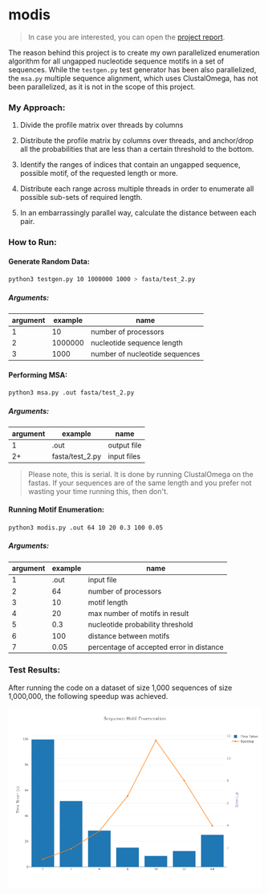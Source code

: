 # modis

> In case you are interested, you can open the [project report](https://drive.google.com/file/d/1KHQZ-7Arg-fJZKNADx3-oKqo9ZlHKP1L/view?usp=sharing).

The reason behind this project is to create my own parallelized enumeration algorithm for all ungapped nucleotide sequence motifs in a set of sequences.
While the `testgen.py` test generator has been also parallelized, the `msa.py` multiple sequence alignment, which uses ClustalOmega, has not been parallelized, as it is not in the scope of this project.

### My Approach:
1. Divide the profile matrix over threads by columns
 
2. Distribute the profile matrix by columns over threads, and anchor/drop all the probabilities that are less than a certain threshold to the bottom.
 
3. Identify the ranges of indices that contain an ungapped sequence, possible motif, of the requested length or more.
 
4. Distribute each range across multiple threads in order to enumerate all possible sub-sets of required length.
 
5. In an embarrassingly parallel way, calculate the distance between each pair.


### How to Run:

#### Generate Random Data:
```bash
python3 testgen.py 10 1000000 1000 > fasta/test_2.py
```
##### Arguments:
argument | example | name
-------- | -------- | --------
1 | 10 | number of processors
2 | 1000000 | nucleotide sequence length
3 | 1000 | number of nucleotide sequences

#### Performing MSA:
```bash
python3 msa.py .out fasta/test_2.py
```
##### Arguments:
argument | example | name
-------- | -------- | --------
1 | .out | output file
2+ | fasta/test_2.py | input files

> Please note, this is serial. It is done by running ClustalOmega on the fastas. If your sequences are of the same length and you prefer not wasting your time running this, then don't.

#### Running Motif Enumeration:
```bash
python3 modis.py .out 64 10 20 0.3 100 0.05
```
##### Arguments:
argument | example | name
-------- | -------- | --------
1 | .out | input file
2 | 64 | number of processors
3 | 10 | motif length
4 | 20 | max number of motifs in result
5 | 0.3 | nucleotide probability threshold
6 | 100 | distance between motifs
7 | 0.05 | percentage of accepted error in distance

### Test Results:

After running the code on a dataset of size 1,000 sequences of size 1,000,000, the following speedup was achieved.

![Sequence Motif Enumeration](https://raw.githubusercontent.com/nizarmah/modis/master/sequence-motif-enumeration-testresults.png)
